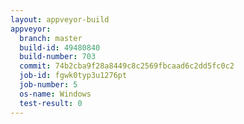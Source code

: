 ```yaml
---
layout: appveyor-build
appveyor:
  branch: master
  build-id: 49480840
  build-number: 703
  commit: 74b2cba9f28a8449c8c2569fbcaad6c2dd5fc0c2
  job-id: fgwk0typ3u1276pt
  job-number: 5
  os-name: Windows
  test-result: 0
---
```

